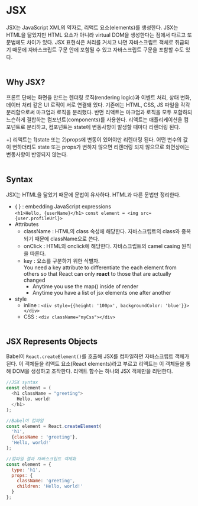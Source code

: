 # JSX
JSX는 JavaScript XML의 약자로, 리액트 요소(elements)를 생성한다. JSX는 HTML을 닮았지만 HTML 요소가 아니라 virtual DOM을 생성한다는 점에서 다르고 또 문법에도 차이가 있다. JSX 표현식은 처리를 거치고 나면 자바스크립트 객체로 취급되기 때문에 자바스크립트 구문 안에 포함될 수 있고 자바스크립트 구문을 포함할 수도 있다.
<br/><br/>

## Why JSX?
프론트 단에는 화면을 만드는 렌더링 로직(rendering logic)과 이벤트 처리, 상태 변화, 데이터 처리 같은 UI 로직이 서로 연결돼 있다. 기존에는 HTML, CSS, JS 파일을 각각 분리함으로써 마크업과 로직을 분리했다. 반면 리액트는 마크업과 로직을 모두 포함하되 느슨하게 결합하는 컴포넌트(components)를 사용한다. 리액트는 애플리케이션을 컴포넌트로 분리하고, 컴포넌트는 state에 변동사항이 발생할 때마다 리렌더링 된다.  

+) 리액트는 1)state 또는 2)props에 변동이 있어야만 리렌더링 된다. 어떤 변수의 값이 변하더라도 state 또는 props가 변하지 않으면 리렌더링 되지 않으므로 화면상에는 변동사항이 반영되지 않는다.
<br/><br/>

## Syntax
JSX는 HTML을 닮았기 때문에 문법이 유사하다. HTML과 다른 문법만 정리한다.  
* { } : embedding JavaScript expressions  
  `<h1>Hello, {userName}</h1>` `const element = <img src={user.profileUrl}>`
* Attributes
  * className : HTML의 class 속성에 해당한다. 자바스크립트의 class와 중복되기 때문에 className으로 쓴다.
  * onClick : HTML의 onclick에 해당한다. 자바스크립트의 camel casing 원칙을 따른다.
  * key : 요소를 구분하기 위한 식별자.  
    You need a key attribute to differentiate the each element from others so that React can only **react** to those that are actually changed
    * Anytime you use the map() inside of render
    * Anytime you have a list of jsx elements one after another
* style  
  * inline : `<div style={{height: '100px', backgroundColor: 'blue'}}></div>`
  * CSS : `<div className="myCss"></div>`
<br/><br/>

## JSX Represents Objects
Babel이 `React.createElement()`를 호출해 JSX를 컴파일하면 자바스크립트 객체가 된다. 이 객체들을 리액트 요소(React elements)라고 부르고 리액트는 이 객체들을 통해 DOM을 생성하고 조작한다. 리액트 함수는 하나의 JSX 객체만을 리턴한다.
```javascript
//JSX syntax
const element = (
  <h1 className = "greeting">
    Hello, world!
  </h1>
);

//Babel이 컴파일
const element = React.createElement(
  'h1',
  {className : 'greeting'},
  'Hello, world!'
);

//컴파일 결과 자바스크립트 객체화
const element = {
  type: 'h1',
  props: {
    className: 'greeting',
    children: 'Hello, world!'
  }
};
```


